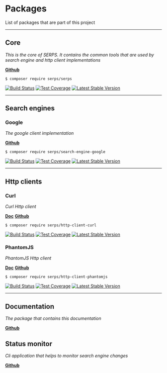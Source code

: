 Packages
========

List of packages that are part of this project

---

## Core

*This is the core of SERPS. It contains the common tools that are used by search engine and http client implementations*
 
[**<i class="fa fa-github-alt"></i> Github**](https://github.com/serp-spider/serps)

``$ composer require serps/serps``

[<img class="frameless-image" alt="Build Status" src="https://travis-ci.org/serp-spider/serps.svg?branch=master"/>](https://travis-ci.org/serp-spider/serps)
[<img class="frameless-image" alt="Test Coverage" src="https://codeclimate.com/github/serp-spider/serps/badges/coverage.svg" />](https://codeclimate.com/github/serp-spider/serps/coverage)
[<img class="frameless-image" alt="Latest Stable Version" src="https://poser.pugx.org/serps/serps/version" />](https://packagist.org/packages/serps/serps)


---

## Search engines

### Google

*The google client implementation*

[**<i class="fa fa-github-alt"></i> Github**](https://github.com/serp-spider/search-engine-google)

``$ composer require serps/search-engine-google``

[<img class="frameless-image" alt="Build Status" src="https://travis-ci.org/serp-spider/search-engine-google.svg?branch=master"/>](https://travis-ci.org/serp-spider/search-engine-google)
[<img class="frameless-image" alt="Test Coverage" src="https://codeclimate.com/github/serp-spider/search-engine-google/badges/coverage.svg" />](https://codeclimate.com/github/serp-spider/search-engine-google/coverage)
[<img class="frameless-image" alt="Latest Stable Version" src="https://poser.pugx.org/serps/search-engine-google/version" />](https://packagist.org/packages/serps/search-engine-google)

---

## Http clients

### Curl

*Curl Http client*


[**<i class="fa fa-book"></i> Doc**](/http-client/curl.md)
[**<i class="fa fa-github-alt"></i> Github**](https://github.com/serp-spider/http-client-curl)

``$ composer require serps/http-client-curl``

[<img class="frameless-image" alt="Build Status" src="https://travis-ci.org/serp-spider/http-client-curl.svg?branch=master"/>](https://travis-ci.org/serp-spider/http-client-curl)
[<img class="frameless-image" alt="Test Coverage" src="https://codeclimate.com/github/serp-spider/http-client-curl/badges/coverage.svg" />](https://codeclimate.com/github/serp-spider/http-client-curl/coverage)
[<img class="frameless-image" alt="Latest Stable Version" src="https://poser.pugx.org/serps/http-client-curl/version" />](https://packagist.org/packages/serps/http-client-curl)

### PhantomJS

*PhantomJS Http client*

[**<i class="fa fa-book"></i> Doc**](/http-client/phantomJS.md)
[**<i class="fa fa-github-alt"></i> Github**](https://github.com/serp-spider/http-client-phantomjs)

``$ composer require serps/http-client-phantomjs``


[<img class="frameless-image" alt="Build Status" src="https://travis-ci.org/serp-spider/http-client-phantomjs.svg?branch=master"/>](https://travis-ci.org/serp-spider/http-client-phantomjs)
[<img class="frameless-image" alt="Test Coverage" src="https://codeclimate.com/github/serp-spider/http-client-phantomjs/badges/coverage.svg" />](https://codeclimate.com/github/serp-spider/http-client-phantomjs/coverage)
[<img class="frameless-image" alt="Latest Stable Version" src="https://poser.pugx.org/serps/http-client-phantomjs/version" />](https://packagist.org/packages/serps/http-client-phantomjs)


---

## Documentation

*The package that contains this documentation*

[**<i class="fa fa-github-alt"></i> Github**](https://github.com/serp-spider/documentation)


## Status monitor

*Cli application that helps to monitor search engine changes*

[**<i class="fa fa-github-alt"></i> Github**](https://github.com/serp-spider/status-monitor)